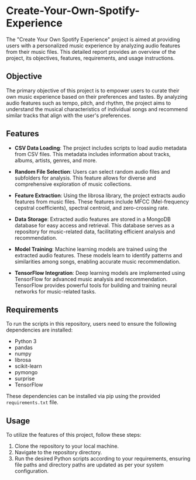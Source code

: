 # Create-Your-Own-Spotify-Experience

The "Create Your Own Spotify Experience" project is aimed at providing users with a personalized music experience by analyzing audio features from their music files. This detailed report provides an overview of the project, its objectives, features, requirements, and usage instructions.

## Objective

The primary objective of this project is to empower users to curate their own music experience based on their preferences and tastes. By analyzing audio features such as tempo, pitch, and rhythm, the project aims to understand the musical characteristics of individual songs and recommend similar tracks that align with the user's preferences.

## Features

- **CSV Data Loading**: The project includes scripts to load audio metadata from CSV files. This metadata includes information about tracks, albums, artists, genres, and more.

- **Random File Selection**: Users can select random audio files and subfolders for analysis. This feature allows for diverse and comprehensive exploration of music collections.

- **Feature Extraction**: Using the librosa library, the project extracts audio features from music files. These features include MFCC (Mel-frequency cepstral coefficients), spectral centroid, and zero-crossing rate.

- **Data Storage**: Extracted audio features are stored in a MongoDB database for easy access and retrieval. This database serves as a repository for music-related data, facilitating efficient analysis and recommendation.

- **Model Training**: Machine learning models are trained using the extracted audio features. These models learn to identify patterns and similarities among songs, enabling accurate music recommendation.

- **TensorFlow Integration**: Deep learning models are implemented using TensorFlow for advanced music analysis and recommendation. TensorFlow provides powerful tools for building and training neural networks for music-related tasks.

## Requirements

To run the scripts in this repository, users need to ensure the following dependencies are installed:

- Python 3
- pandas
- numpy
- librosa
- scikit-learn
- pymongo
- surprise
- TensorFlow

These dependencies can be installed via pip using the provided `requirements.txt` file.

## Usage

To utilize the features of this project, follow these steps:

1. Clone the repository to your local machine.
2. Navigate to the repository directory.
3. Run the desired Python scripts according to your requirements, ensuring file paths and directory paths are updated as per your system configuration.
